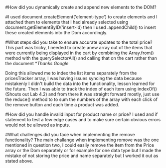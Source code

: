 #How did you dynamically create and append new elements to the DOM?

#I used document.createElement('element-type') to create elements and I attached them to elements that I had already selected using document.getElementByID('insert-id) then I used .appendChild() to insert these created elements into the Dom accordingly.

#What steps did you take to ensure accurate updates to the total price?
This part was tricky, I needed to create anew array out of the items that were currently being displayed in the cart by combining the Array.from() method with the querySelectorAll() and calling that on the cart rather than the document **Thanks Google* 

Doing this allowed me to index the list items separately from the  pricesTracker array, I was having issues syncing the data because mistakenly I didn't build the data into the functionality, lesson learned for the future. Then I was able to track the index of each item using indexOf()(Shouts out Lab 4.2) and from there it was straight forward mostly, just use the reduce() method to  to sum the numbers of the array with each click of the remove button and each time a product was added.

#How did you handle invalid input for product name or price?
I used and if statement to test a few edge cases and to make sure certain obvious errors would not be allowed as inputs.

#What challenges did you face when implementing the remove functionality?
The main challange when implementing romove was the one mentioned in question two, I could easily remove the item from the Price array or the Dom separately or for example for one data type but I made the mistake of not storing the price and name separately but I worked it out as stated above.